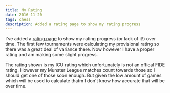 ```yaml
---
title: My Rating
date: 2016-11-20
tags: chess
description: Added a rating page to show my rating progress
---
```


I've added a [rating page](http://www.gerardcondon.com/chess/ratings.html) to show my rating progress (or lack of it!) over time. The first few tournaments were calculating my provisional rating so there was a great deal of variance there. Now however I have a proper rating and am making some slight progress.

The rating shown is my ICU rating which unfortunately is not an offical FIDE rating. However my Munster League matches count towards those so I should get one of those soon enough. But given the low amount of games which will be used to calculate thatm I don't know how accurate that will be over time.